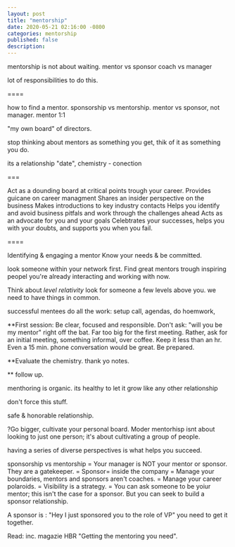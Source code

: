 ```yaml
---
layout: post
title: "mentorship"
date: 2020-05-21 02:16:00 -0800
categories: mentorship
published: false
description:
---
```


mentorship is not about waiting.
mentor vs sponsor
coach vs manager

lot of responsibilities to do this.

====

how to find a mentor.
sponsorship vs mentorship.
mentor vs sponsor, not manager.
mentor 1:1 

"my own board" of directors.

stop thinking about mentors as something you get, 
thik of it as something you do.

its a relationship "date", chemistry - conection

===

Act as a dounding board at critical points trough your career.
Provides guicane on career managment 
Shares an insider perspective on the business
Makes introductions to key industry contacts
Helps you identify and avoid business pitfals and work through the challenges ahead
Acts as an advocate for you and your goals
Celebtrates your successes, helps you with your doubts, and supports you when you fail.


====

Identifying & engaging a mentor
Know your needs & be committed.


look someone within your network first. Find great mentors trough 
inspiring peopel you're already interacting and working with now.

Think about *level relativity* look for someone a few levels above you.
we need to have things in common.

successful mentees do all the work: setup call, agendas, do hoemwork, 



**First session:
Be clear, focused and responsible.
Don't ask: "will you be my mentor" right off the bat. Far too big
for the first meeting.
Rather, ask for an initial meeting, something informal, 
over coffee. Keep it less than an hr.
Even a 15 min. phone conversation would be great.
Be prepared.

**Evaluate the chemistry.
thank yo notes.

** follow up.

menthoring is organic. its healthy to let it grow 
like any other relationship

don't force this stuff.

safe & honorable relationship.


?Go bigger, cultivate your personal board.
Moder mentorhisp isnt about looking to just one person;
it's about cultivating a group of people.

having a series of diverse perspectives is what helps you succeed.

sponsorship vs mentorship
= Your manager is NOT your mentor or sponsor. They are a gatekeeper.
= Sponsor= inside the company
= Manage your boundaries, mentors and sponsors aren't coaches.
= Manage your career polaroids.
= Visibility is a strategy.
= You can ask someone to be yoiur mentor; this isn't the case for a sponsor.
But you can seek to build a sponsor relationship.

A sponsor is : "Hey I just sponsored you to the role of VP" you need to get it together.


Read:
inc. magazie 
HBR "Getting the mentoring you need".





